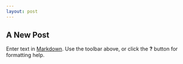 ```yaml
---
layout: post
---
```

## A New Post

Enter text in [Markdown](http://daringfireball.net/projects/markdown/). Use the toolbar above, or click the **?** button for formatting help.
